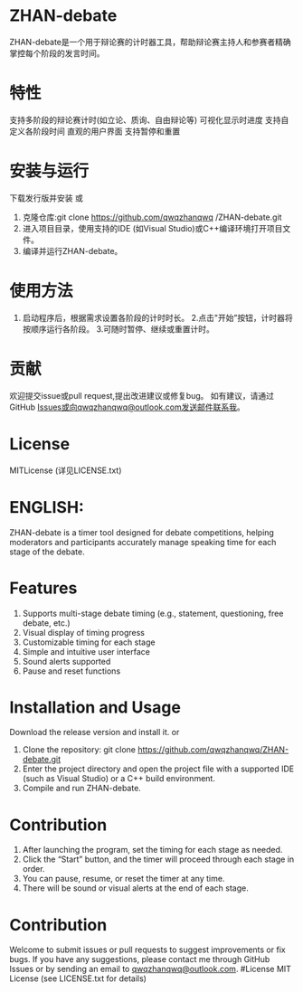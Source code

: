 ﻿# ZHAN-debate
ZHAN-debate是一个用于辩论赛的计时器工具，帮助辩论赛主持人和参赛者精确掌控每个阶段的发言时间。 
# 特性
 支持多阶段的辩论赛计时(如立论、质询、自由辩论等) 
 可视化显示时进度
 支持自定义各阶段时间
 直观的用户界面
 支持暂停和重置
# 安装与运行
下载发行版并安装
或
1. 克隆仓库:git clone 
https://github.com/qwqzhanqwq /ZHAN-debate.git
2. 进入项目目录，使用支持的IDE (如Visual Studio)或C++编译环境打开项目文件。 
3. 编译并运行ZHAN-debate。
# 使用方法
1. 启动程序后，根据需求设置各阶段的计时时长。 
2.点击"开始”按钮，计时器将按顺序运行各阶段。 
3.可随时暂停、继续或重置计时。 
# 贡献
欢迎提交issue或pull request,提出改进建议或修复bug。 
如有建议，请通过GitHub Issues或向qwqzhanqwq@outlook.com发送邮件联系我。 
# License 
MITLicense (详见LICENSE.txt)

# ENGLISH:
ZHAN-debate is a timer tool designed for debate competitions, helping moderators and participants accurately manage speaking time for each stage of the debate.
# Features
1. Supports multi-stage debate timing (e.g., statement, questioning, free debate, etc.)
2. Visual display of timing progress
3. Customizable timing for each stage
4. Simple and intuitive user interface
5. Sound alerts supported
6. Pause and reset functions
# Installation and Usage
Download the release version and install it.
or
1. Clone the repository: git clone https://github.com/qwqzhanqwq/ZHAN-debate.git
2. Enter the project directory and open the project file with a supported IDE (such as Visual Studio) or a C++ build environment.
3. Compile and run ZHAN-debate.
# Contribution
1. After launching the program, set the timing for each stage as needed.
2. Click the “Start” button, and the timer will proceed through each stage in order.
3. You can pause, resume, or reset the timer at any time.
4. There will be sound or visual alerts at the end of each stage.
# Contribution
Welcome to submit issues or pull requests to suggest improvements or fix bugs. If you have any suggestions, please contact me through GitHub Issues or by sending an email to qwqzhanqwq@outlook.com.
#License
MIT License (see LICENSE.txt for details)